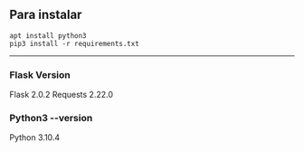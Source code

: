 ## Para instalar
```
apt install python3
pip3 install -r requirements.txt
```

<hr/>

### Flask Version
Flask 2.0.2
Requests 2.22.0
### Python3 --version
Python 3.10.4
